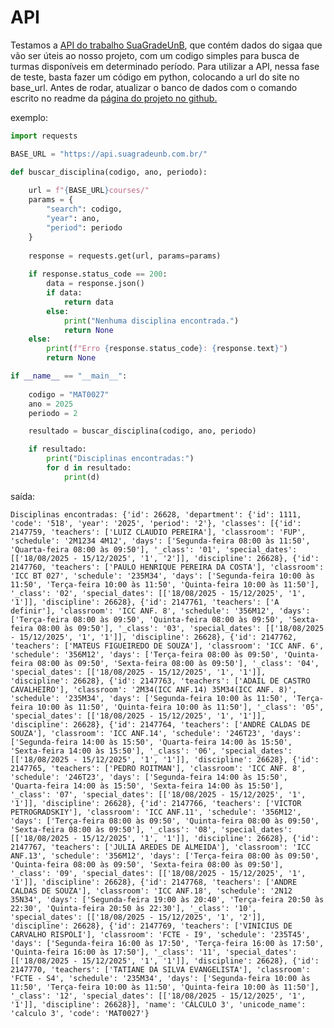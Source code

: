 # API

Testamos a [API do trabalho SuaGradeUnB](https://api.suagradeunb.com.br/), que contém dados do sigaa que vão ser úteis ao nosso projeto, com um codigo simples para busca de turmas disponíveis em determinado período. Para utilizar a API, nessa fase de teste, basta fazer um código em python, colocando a url do site no base_url. Antes de rodar, atualizar o banco de dados com o comando escrito no readme da [página do projeto no github.](https://github.com/unb-mds/2023-2-SuaGradeUnB)

exemplo:

```python
import requests

BASE_URL = "https://api.suagradeunb.com.br/"

def buscar_disciplina(codigo, ano, periodo):
    
    url = f"{BASE_URL}courses/"
    params = {
        "search": codigo,
        "year": ano,
        "period": periodo
    }
    
    response = requests.get(url, params=params)
    
    if response.status_code == 200:
        data = response.json()
        if data:
            return data
        else:
            print("Nenhuma disciplina encontrada.")
            return None
    else:
        print(f"Erro {response.status_code}: {response.text}")
        return None

if __name__ == "__main__":
    
    codigo = "MAT0027"
    ano = 2025
    periodo = 2

    resultado = buscar_disciplina(codigo, ano, periodo)

    if resultado:
        print("Disciplinas encontradas:")
        for d in resultado:
            print(d)

```

saída:

`Disciplinas encontradas:
{'id': 26628, 'department': {'id': 1111, 'code': '518', 'year': '2025', 'period': '2'}, 'classes': [{'id': 2147759, 'teachers': ['LUIZ CLAUDIO PEREIRA'], 'classroom': 'FUP', 'schedule': '2M1234 4M12', 'days': ['Segunda-feira 08:00 às 11:50', 'Quarta-feira 08:00 às 09:50'], '_class': '01', 'special_dates': [['18/08/2025 - 15/12/2025', '1', '2']], 'discipline': 26628}, {'id': 2147760, 'teachers': ['PAULO HENRIQUE PEREIRA DA COSTA'], 'classroom': 'ICC BT 027', 'schedule': '235M34', 'days': ['Segunda-feira 10:00 às 11:50', 'Terça-feira 10:00 às 11:50', 'Quinta-feira 10:00 às 11:50'], '_class': '02', 'special_dates': [['18/08/2025 - 15/12/2025', '1', '1']], 'discipline': 26628}, {'id': 2147761, 'teachers': ['A definir'], 'classroom': 'ICC ANF. 8', 'schedule': '356M12', 'days': ['Terça-feira 08:00 às 09:50', 'Quinta-feira 08:00 às 09:50', 'Sexta-feira 08:00 às 09:50'], '_class': '03', 'special_dates': [['18/08/2025 - 15/12/2025', '1', '1']], 'discipline': 26628}, {'id': 2147762, 'teachers': ['MATEUS FIGUEIREDO DE SOUZA'], 'classroom': 'ICC ANF. 6', 'schedule': '356M12', 'days': ['Terça-feira 08:00 às 09:50', 'Quinta-feira 08:00 às 09:50', 'Sexta-feira 08:00 às 09:50'], '_class': '04', 'special_dates': [['18/08/2025 - 15/12/2025', '1', '1']], 'discipline': 26628}, {'id': 2147763, 'teachers': ['ADAIL DE CASTRO CAVALHEIRO'], 'classroom': '2M34(ICC ANF.14) 35M34(ICC ANF. 8)', 'schedule': '235M34', 'days': ['Segunda-feira 10:00 às 11:50', 'Terça-feira 10:00 às 11:50', 'Quinta-feira 10:00 às 11:50'], '_class': '05', 'special_dates': [['18/08/2025 - 15/12/2025', '1', '1']], 'discipline': 26628}, {'id': 2147764, 'teachers': ['ANDRE CALDAS DE SOUZA'], 'classroom': 'ICC ANF.14', 'schedule': '246T23', 'days': ['Segunda-feira 14:00 às 15:50', 'Quarta-feira 14:00 às 15:50', 'Sexta-feira 14:00 às 15:50'], '_class': '06', 'special_dates': [['18/08/2025 - 15/12/2025', '1', '1']], 'discipline': 26628}, {'id': 2147765, 'teachers': ['PEDRO ROITMAN'], 'classroom': 'ICC ANF. 8', 'schedule': '246T23', 'days': ['Segunda-feira 14:00 às 15:50', 'Quarta-feira 14:00 às 15:50', 'Sexta-feira 14:00 às 15:50'], '_class': '07', 'special_dates': [['18/08/2025 - 15/12/2025', '1', '1']], 'discipline': 26628}, {'id': 2147766, 'teachers': ['VICTOR PETROGRADSKIY'], 'classroom': 'ICC ANF.11', 'schedule': '356M12', 'days': ['Terça-feira 08:00 às 09:50', 'Quinta-feira 08:00 às 09:50', 'Sexta-feira 08:00 às 09:50'], '_class': '08', 'special_dates': [['18/08/2025 - 15/12/2025', '1', '1']], 'discipline': 26628}, {'id': 2147767, 'teachers': ['JULIA AREDES DE ALMEIDA'], 'classroom': 'ICC ANF.13', 'schedule': '356M12', 'days': ['Terça-feira 08:00 às 09:50', 'Quinta-feira 08:00 às 09:50', 'Sexta-feira 08:00 às 09:50'], '_class': '09', 'special_dates': [['18/08/2025 - 15/12/2025', '1', '1']], 'discipline': 26628}, {'id': 2147768, 'teachers': ['ANDRE CALDAS DE SOUZA'], 'classroom': 'ICC ANF.18', 'schedule': '2N12 35N34', 'days': ['Segunda-feira 19:00 às 20:40', 'Terça-feira 20:50 às 22:30', 'Quinta-feira 20:50 às 22:30'], '_class': '10', 'special_dates': [['18/08/2025 - 15/12/2025', '1', '2']], 'discipline': 26628}, {'id': 2147769, 'teachers': ['VINICIUS DE CARVALHO RISPOLI'], 'classroom': 'FCTE - I9', 'schedule': '235T45', 'days': ['Segunda-feira 16:00 às 17:50', 'Terça-feira 16:00 às 17:50', 'Quinta-feira 16:00 às 17:50'], '_class': '11', 'special_dates': [['18/08/2025 - 15/12/2025', '1', '1']], 'discipline': 26628}, {'id': 2147770, 'teachers': ['TATIANE DA SILVA EVANGELISTA'], 'classroom': 'FCTE - S4', 'schedule': '235M34', 'days': ['Segunda-feira 10:00 às 11:50', 'Terça-feira 10:00 às 11:50', 'Quinta-feira 10:00 às 11:50'], '_class': '12', 'special_dates': [['18/08/2025 - 15/12/2025', '1', '1']], 'discipline': 26628}], 'name': 'CÁLCULO 3', 'unicode_name': 'calculo 3', 'code': 'MAT0027'}`